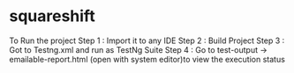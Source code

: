 # squareshift
To Run the project 
Step 1 : Import it to any IDE
Step 2 : Build Project
Step 3 : Got to Testng.xml and run as TestNg Suite
Step 4 : Go to test-output -> emailable-report.html (open with system editor)to view the execution status 
